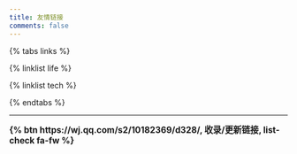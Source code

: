 ```yaml
---
title: 友情链接
comments: false
---
```


{% tabs links %}

<!-- tab 生活向@fas fa-umbrella-beach -->
{% linklist life %}
<!-- endtab -->

<!-- tab 技术向@fas fa-code-branch -->
{% linklist tech %}
<!-- endtab -->

{% endtabs %}

* * *

<div class="text-center" style="font-size: 1.1em;font-weight:bold">
    {% btn https://wj.qq.com/s2/10182369/d328/, 收录/更新链接, list-check fa-fw %}
</div>